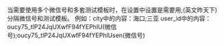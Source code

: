 当需要使用多个微信号和多套测试模板时，在设置中设置是需要用;(英文昨天下)分隔微信号和测试模板。
例如：city中的内容：海口;三亚
      user_id中的内容：oucy75_tlP24JqUXwfF94fYEPhlU(微信号);oucy75_tlP24JqUXwfF94fYEPhlUsen(微信号)
